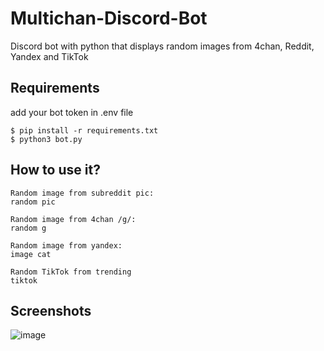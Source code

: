 # Multichan-Discord-Bot
Discord bot with python that displays random images from 4chan, Reddit, Yandex and TikTok

## Requirements
add your bot token in .env file
```shell
$ pip install -r requirements.txt
$ python3 bot.py
```

## How to use it?
```
Random image from subreddit pic:
random pic

Random image from 4chan /g/:
random g

Random image from yandex:
image cat

Random TikTok from trending
tiktok
```
## Screenshots
![image](https://user-images.githubusercontent.com/33037084/135354900-d8507f7d-9118-4880-9a8f-6659129c839d.png)
